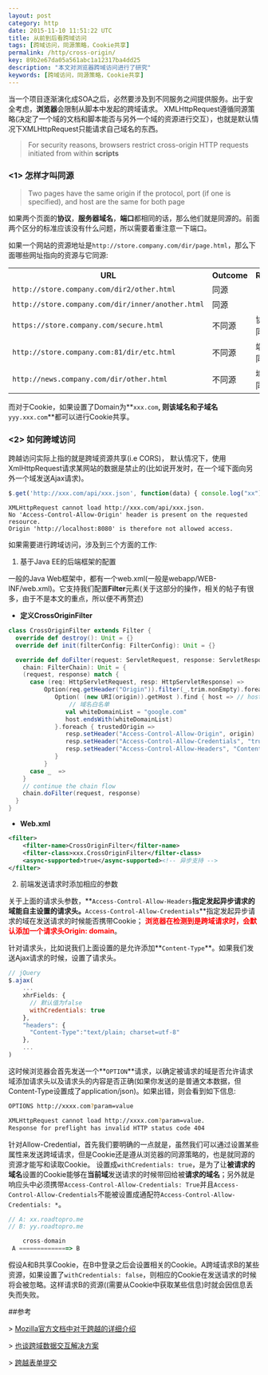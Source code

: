 ```yaml
---
layout: post
category: http
date: 2015-11-10 11:51:22 UTC
title: 从前到后看跨域访问
tags: [跨域访问，同源策略，Cookie共享]
permalink: /http/cross-origin/
key: 89b2e67da05a561abc1a12317ba4dd25
description: "本文对浏览器跨域访问进行了研究"
keywords: [跨域访问，同源策略，Cookie共享]
---
```


当一个项目逐渐演化成SOA之后，必然要涉及到不同服务之间提供服务。出于安全考虑，**浏览器**会限制从脚本中发起的跨域请求。
XMLHttpRequest遵循同源策略(决定了一个域的文档和脚本能否与另外一个域的资源进行交互），也就是默认情况下XMLHttpRequest只能请求自己域名的东西。

> For security reasons, browsers restrict cross-origin HTTP requests initiated from within **scripts**

### <1> 怎样才叫同源

> Two pages have the same origin if the protocol, port (if one is specified), and host are the same for both page

如果两个页面的**协议**，**服务器域名**，**端口**都相同的话，那么他们就是同源的。前面两个区分的标准应该没有什么问题，所以需要着重注意一下端口。

如果一个网站的资源地址是```http://store.company.com/dir/page.html```，那么下面哪些网址指向的资源与它同源: 

<table class="standard-table">
 <tbody>
  <tr>
   <th>URL</th>
   <th>Outcome</th>
   <th>Reason</th>
  </tr>
  <tr>
   <td><code>http://store.company.com/dir2/other.html</code></td>
   <td>同源</td>
   <td>&nbsp;</td>
  </tr>
  <tr>
   <td><code>http://store.company.com/dir/inner/another.html</code></td>
   <td>同源</td>
   <td>&nbsp;</td>
  </tr>
  <tr>
   <td><code>https://store.company.com/secure.html</code></td>
   <td>不同源</td>
   <td>协议不同</td>
  </tr>
  <tr>
   <td><code>http://store.company.com:81/dir/etc.html</code></td>
   <td>不同源</td>
   <td>端口不同</td>
  </tr>
  <tr>
   <td><code>http://news.company.com/dir/other.html</code></td>
   <td>不同源</td>
   <td>域名不同</td>
  </tr>
 </tbody>
</table>

而对于Cookie，如果设置了Domain为**```xxx.com```**, 则该域名和子域名**```yyy.xxx.com```**都可以进行Cookie共享。


### <2> 如何跨域访问

跨越访问实际上指的就是跨域资源共享(i.e CORS)，
默认情况下，使用XmlHttpRequest请求某网站的数据是禁止的(比如说开发时，在一个域下面向另外一个域发送Ajax请求)。

```js
$.get('http://xxx.com/api/xxx.json', function(data) { console.log("xx") })
```

```console
XMLHttpRequest cannot load http://xxx.com/api/xxx.json. 
No 'Access-Control-Allow-Origin' header is present on the requested resource. 
Origin 'http://localhost:8080' is therefore not allowed access.
```

如果需要进行跨域访问，涉及到三个方面的工作:

1. 基于Java EE的后端框架的配置

一般的Java Web框架中，都有一个web.xml(一般是webapp/WEB-INF/web.xml)。它支持我们配置**Filter**元素(关于这部分的操作，相关的帖子有很多，由于不是本文的重点，所以便不再赘述)    

+ **定义CrossOriginFilter**

   
```scala
class CrossOriginFilter extends Filter {
  override def destroy(): Unit = {}
  override def init(filterConfig: FilterConfig): Unit = {}

  override def doFilter(request: ServletRequest, response: ServletResponse,
    chain: FilterChain): Unit = {
    (request, response) match {
      case (req: HttpServletRequest, resp: HttpServletResponse) =>
          Option(req.getHeader("Origin")).filter(_.trim.nonEmpty).foreach { origin =>
             Option( (new URI(origin)).getHost ).find { host => // host假设是www.google.com
                 // 域名白名单
                val whiteDomainList = "google.com"
                host.endsWith(whiteDomainList)
             }.foreach { trustedOrigin =>
                resp.setHeader("Access-Control-Allow-Origin", origin)
                resp.setHeader("Access-Control-Allow-Credentials", "true") 
                resp.setHeader("Access-Control-Allow-Headers", "Content-Type")
             }
          }
      case _  =>
    }
    // continue the chain flow
    chain.doFilter(request, response)
  }
}
```

+ **Web.xml**

```xml
<filter>
	<filter-name>CrossOriginFilter</filter-name>
	<filter-class>xxx.CrossOriginFilter</filter-class>
	<async-supported>true</async-supported><!-- 异步支持 -->
</filter>
```

2. 前端发送请求时添加相应的参数

关于上面的请求头参数，**```Access-Control-Allow-Headers```**指定发起异步请求的域能自主设置的请求头。**```Access-Control-Allow-Credentials```**指定发起异步请求的域在发送请求的时候能否携带Cookie； <b style="color:red">浏览器在检测到是跨域请求时，会默认添加一个请求头Origin: domain</b>。
   
针对请求头，比如说我们上面设置的是允许添加**```Content-Type```**。如果我们发送Ajax请求的时候，设置了请求头。

```js
// jQuery
$.ajax(
    ...
    xhrFields: {
      // 默认值为false
      withCredentials: true
    },
    "headers": {
      "Content-Type":"text/plain; charset=utf-8"
    },
    ...
)
```

这时候浏览器会首先发送一个**```OPTION```**请求，以确定被请求的域是否允许请求域添加请求头以及请求头的内容是否正确(如果你发送的是普通文本数据，但Content-Type设置成了application/json)。如果出错，则会看到如下信息:

```bash
OPTIONS http://xxxx.com?param=value

XMLHttpRequest cannot load http://xxxx.com?param=value. 
Response for preflight has invalid HTTP status code 404
```

针对Allow-Credential，首先我们要明确的一点就是，虽然我们可以通过设置某些属性来发送跨域请求，但是Cookie还是遵从浏览器的同源策略的，也是就同源的资源才能写和读取Cookie。
设置成```withCredentials: true```，是为了让**被请求的域名**设置的Cookie能够在**当前域**发送请求的时候带回给被**请求的域名**；另外就是响应头中必须携带```Access-Control-Allow-Credentials: True```并且```Access-Control-Allow-Credentials```不能被设置成通配符```Access-Control-Allow-Credentials: *```。

    
```js
// A: xx.roadtopro.me
// B: yy.roadtopro.me

    cross-domain
 A ==============> B
```
假设A和B共享Cookie，在B中登录之后会设置相关的Cookie。A跨域请求B的某些资源，如果设置了```withCredentials: false```，则相应的Cookie在发送请求的时候将会被忽略。这样请求B的资源((需要从Cookie中获取某些信息)时就会因信息丢失而失败。
      
    
##参考

\> [Mozilla官方文档中对于跨越的详细介绍](https://developer.mozilla.org/en-US/docs/Web/HTTP/Access_control_CORS)

\> [也谈跨域数据交互解决方案](https://imququ.com/post/cross-origin-resource-sharing.html)

\> [跨越表单提交](http://stackoverflow.com/questions/11423682/cross-domain-form-posting)
